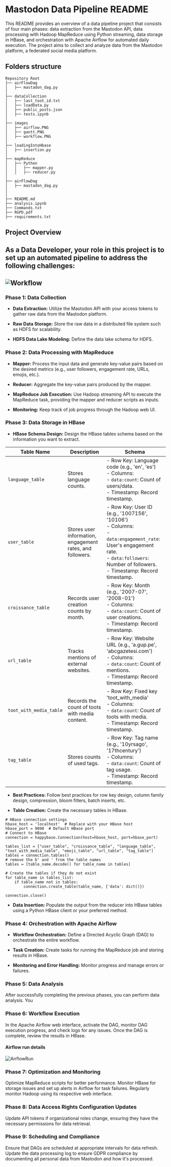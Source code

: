 # Mastodon Data Pipeline README

This README provides an overview of a data pipeline project that consists of four main phases: data extraction from the Mastodon API, data processing with Hadoop MapReduce using Python streaming, data storage in HBase, and orchestration with Apache Airflow for automated daily execution. The project aims to collect and analyze data from the Mastodon platform, a federated social media platform.

## Folders structure
```
Repository Root
├── airFlowDag
│   ├── mastadon_dag.py
│
├── dataCollection
│   ├── last_toot_id.txt
│   ├── loadData.py
│   ├── public_posts.json
│   ├── tests.ipynb
│
├── images
│   ├── airflow.PNG
│   ├── gantt.PNG
│   ├── workflow.PNG
│
├── loadingIntoHbase
│   ├── insertion.py
│
├── mapReduce
│   ├── Python
│   │   ├── mapper.py
│   │   ├── reducer.py
│
├── airFlowDag
│   ├── mastadon_dag.py
│
│
├── README.md
├── analysis.ipynb
├── Commands.txt
├── RGPD.pdf
├── requirements.txt

```

## Project Overview


As a Data Developer, your role in this project is to set up an automated pipeline to address the following challenges:
---
![Workflow](/images/workflow.png)
---

### Phase 1: Data Collection

- **Data Extraction:** Utilize the Mastodon API with your access tokens to gather raw data from the Mastodon platform.

- **Raw Data Storage:** Store the raw data in a distributed file system such as HDFS for scalability.

- **HDFS Data Lake Modeling:** Define the data lake schema for HDFS.

### Phase 2: Data Processing with MapReduce

- **Mapper:** Process the input data and generate key-value pairs based on the desired metrics (e.g., user followers, engagement rate, URLs, emojis, etc.).

- **Reducer:** Aggregate the key-value pairs produced by the mapper.

- **MapReduce Job Execution:** Use Hadoop streaming API to execute the MapReduce task, providing the mapper and reducer scripts as inputs.

- **Monitoring:** Keep track of job progress through the Hadoop web UI.

### Phase 3: Data Storage in HBase

- **HBase Schema Design:** Design the HBase tables schema based on the information you want to extract.

| **Table Name**           | **Description**                               | **Schema**                                 |
|--------------------------|-----------------------------------------------|-------------------------------------------|
| `language_table`         | Stores language counts.                      | - Row Key: Language code (e.g., 'en', 'es')<br>- Columns:<br>  - `data:count`: Count of users/data.<br>- Timestamp: Record timestamp.        |
| `user_table`             | Stores user information, engagement rates, and followers. | - Row Key: User ID (e.g., '1007156', '10106')<br>- Columns:<br>  - `data:engagement_rate`: User's engagement rate.<br>  - `data:followers`: Number of followers.<br>- Timestamp: Record timestamp. |
| `croissance_table`       | Records user creation counts by month.       | - Row Key: Month (e.g., '2007-07', '2008-01')<br>- Columns:<br>  - `data:count`: Count of user creations.<br>- Timestamp: Record timestamp.   |
| `url_table`              | Tracks mentions of external websites.        | - Row Key: Website URL (e.g., 'a.gup.pe', 'abcgazetesi.com')<br>- Columns:<br>  - `data:count`: Count of mentions.<br>- Timestamp: Record timestamp. |
| `toot_with_media_table`  | Records the count of toots with media content. | - Row Key: Fixed key 'toot_with_media'<br>- Columns:<br>  - `data:count`: Count of toots with media.<br>- Timestamp: Record timestamp.   |
| `tag_table`              | Stores counts of used tags.                  | - Row Key: Tag name (e.g., '10yrsago', '17thcentury')<br>- Columns:<br>  - `data:count`: Count of tag usage.<br>- Timestamp: Record timestamp. |


- **Best Practices:** Follow best practices for row key design, column family design, compression, bloom filters, batch inserts, etc.

- **Table Creation:** Create the necessary tables in HBase.

```
# HBase connection settings
hbase_host = 'localhost'  # Replace with your HBase host
hbase_port = 9090  # Default HBase port
# Connect to HBase
connection = happybase.Connection(host=hbase_host, port=hbase_port)

tables_list = ["user_table", "croissance_table", "language_table", "toot_with_media_table", "emoji_table", "url_table", "tag_table"]
tables = connection.tables()
# remove the b' and ' from the table names
tables = [table_name.decode() for table_name in tables]

# Create the tables if they do not exist
for table_name in tables_list:
    if table_name not in tables:
        connection.create_table(table_name, {'data': dict()})

connection.close()
```

- **Data Insertion:** Populate the output from the reducer into HBase tables using a Python HBase client or your preferred method.

### Phase 4: Orchestration with Apache Airflow

- **Workflow Orchestration:** Define a Directed Acyclic Graph (DAG) to orchestrate the entire workflow.

- **Task Creation:** Create tasks for running the MapReduce job and storing results in HBase.

- **Monitoring and Error Handling:** Monitor progress and manage errors or failures.

### Phase 5: Data Analysis

After successfully completing the previous phases, you can perform data analysis. You

### Phase 6: Workflow Execution

In the Apache Airflow web interface, activate the DAG, monitor DAG execution progress, and check logs for any issues. Once the DAG is complete, review the results in HBase.

#### Airflow run details

![AirflowRun](/images/airflow2.PNG)

### Phase 7: Optimization and Monitoring

Optimize MapReduce scripts for better performance. Monitor HBase for storage issues and set up alerts in Airflow for task failures. Regularly monitor Hadoop using its respective web interface.

### Phase 8: Data Access Rights Configuration Updates

Update API tokens if organizational roles change, ensuring they have the necessary permissions for data retrieval.

### Phase 9: Scheduling and Compliance

Ensure that DAGs are scheduled at appropriate intervals for data refresh. Update the data processing log to ensure GDPR compliance by documenting all personal data from Mastodon and how it's processed.
